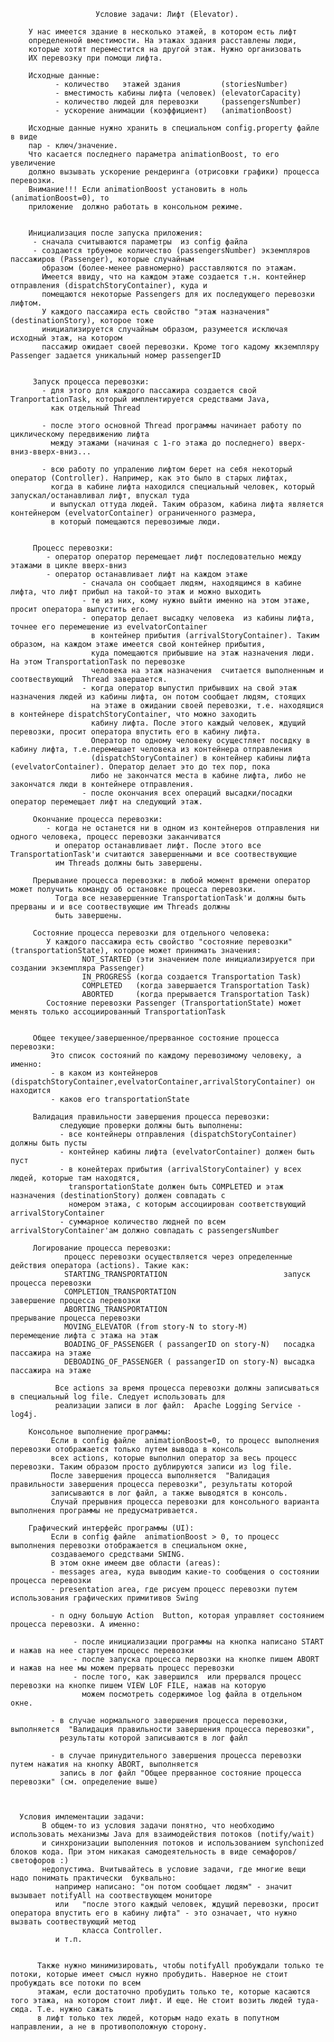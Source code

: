                            

                       Условие задачи: Лифт (Elevator).
         
        У нас имеется здание в несколько этажей, в котором есть лифт
        определенной вместимости. На этажах здания расставлены люди,
        которые хотят переместится на другой этаж. Нужно организовать   
        ИХ перевозку при помощи лифта.    

        Исходные данные:
              - количество   этажей здания         (storiesNumber)       
              - вместимость кабины лифта (человек) (elevatorCapacity)
              - количество людей для перевозки     (passengersNumber)  
              - ускорение анимации (коэффициент)   (animationBoost)   

        Исходные данные нужно хранить в специальном config.property файле в виде
        пар - ключ/значение.      
        Что касается последнего параметра animationBoost, то его увеличение
        должно вызывать ускорение рендеринга (отрисовки графики) процесса перевозки.   
        Внимание!!! Если animationBoost установить в ноль (animationBoost=0), то
        приложение  должно работать в консольном режиме.


        Инициализация после запуска приложения:
         - cначала считываются параметры  из config файла
         - создаются трбуемое количество (passengersNumber) экземпляров пассажиров (Passenger), которые случайным
           образом (более-менее равномерно) расставляются по этажам. 
           Имеется ввиду, что на каждом этаже создается т.н. контейнер отправления (dispatchStoryContainer), куда и 
           помещаются некоторые Passengers для их последующего перевозки лифтом.   
           У каждого пассажира есть свойство "этаж назначения" (destinationStory), которое тоже
           инициализируется случайным образом, разумеется исключая исходный этаж, на котором 
           пассажир ожидает своей перевозки. Кроме того кадому жкземпляру Passenger задается уникальный номер passengerID  
               
              
         Запуск процесса перевозки:
           - для этого для каждого пассажира создается свой TranportationTask, который имплентируется средствами Java,
             как отдельный Thread  
            
           - после этого основной Thread программы начинает работу по циклическому передвижению лифта
             между этажами (начиная с 1-го этажа до последнего) вверх-вниз-вверх-вниз...

           - всю работу по упралению лифтом берет на себя некоторый оператор (Controller). Например, как это было в старых лифтах,
             когда в кабине лифта находился специальный человек, который запускал/останавливал лифт, впускал туда
             и выпускал оттуда людей. Таким образом, кабина лифта является контейнером (evelvatorContainer) ограниченного размера,
             в который помещаются перевозимые люди. 
      

         Процесс перевозки:
            - оператор оператор перемещает лифт последовательно между этажами в цикле вверх-вниз
            - оператор останавливает лифт на каждом этаже
                    - сначала он сообщает людям, находящимся в кабине лифта, что лифт прибыл на такой-то этаж и можно выходить
                    - те из них, кому нужно выйти именно на этом этаже, просит оператора выпустить его.
                    - оператор делает высадку человека  из кабины лифта, точнее его перемешение из evelvatorContainer 
                      в контейнер прибытия (arrivalStoryContainer). Таким образом, на каждом этаже имеется свой контейнер прибытия,
                      куда помещаются прибывшие на этаж назначения люди. На этом TransportationTask по перевозке 
                      человека на этаж назначения  считается выполненным и соотвествующий  Thread завершается.
                    - когда оператор выпустил прибывших на свой этаж назначения людей из кабины лифта, он потом сообщает людям, стоящих
                      на этаже в ожидании своей перевозки, т.е. находящися в контейнере dispatchStoryContainer, что можно заходить
                      кабину лифта. После этого каждый человек, ждущий перевозки, просит оператора впустить его в кабину лифта.
                      Оператор по одному человеку осущестляет посвдку в кабину лифта, т.е.перемешает человека из контейнера отправления
                      (dispatchStoryContainer) в контейнер кабины лифта (evelvatorContainer). Оператор делает это до тех пор, пока     
                      либо не закончатся места в кабине лифта, либо не закончатся люди в контейнере отправления.
                    - после окончания всех операций высадки/посадки оператор перемещает лифт на следующий этаж. 

         Окончание процесса перевозки:
            - когда не останется ни в одном из контейнеров отправления ни одного человека, процесс перевозки заканчиватся
              и оператор останавливает лифт. После этого все TransportationTask'и считаются завершенными и все соотвествующие
              им Threads должны быть завершены.

         Прерывание процесса перевозки: в любой момент времени оператор может получить команду об остановке процесса перевозки.
              Тогда все незавершенние TransportationTask'и должны быть прерваны и и все соотвествующие им Threads должны
              быть завершены.

         Состояние процесса перевозки для отдельного человека:        
            У каждого пассажира есть свойство "состояние перевозки" (transportationState), которое может принимать значения:
                    NOT_STARTED (эти значением поле инициализируется при создании экземпляра Passenger)
                    IN_PROGRESS (когда создается Transportation Task) 
                    COMPLETED   (когда завершается Transportation Task) 
                    ABORTED     (когда прерывается Transportation Task) 
            Состояние перевозки Passenger (TransportationState) может  менять только ассоциированный TransportationTask 

                    
         Общее текущее/завершенное/прерванное состояние процесса перевозки: 
             Это список состояний по каждому перевозимому человеку, а именно:
             - в каком из контейнеров (dispatchStoryContainer,evelvatorContainer,arrivalStoryContainer) он находится
             - каков его transportationState 

         Валидация правильности завершения процесса перевозки: 
               следующие проверки должны быть выполнены:
               - все контейнеры отправления (dispatchStoryContainer) должны быть пусты            
               - контейнер кабины лифта (evelvatorContainer) должен быть пуст
               - в конейтерах прибытия (arrivalStoryContainer) у всех людей, которые там находятся,
                 transportationState должен быть COMPLETED и этаж назначения (destinationStory) должен совпадать с
                 номером этажа, с которым ассоциирован соответствующий arrivalStoryContainer     
               - суммарное количество людней по всем  arrivalStoryContainer'ам должно совпадать с passengersNumber

         Логирование процесса перевозки:
                процесс перевозки осуществляется через определенные действия оператора (actions). Такие как:
                STARTING_TRANSPORTATION                          запуск процесса перевозки                      
                COMPLETION_TRANSPORTATION                        завершение процесса перевозки   
                ABORTING_TRANSPORTATION                          прерывание процесса перевозки
                MOVING_ELEVATOR (from story-N to story-M)        перемещение лифта с этажа на этаж  
                BOADING_OF_PASSENGER ( passangerID on story-N)   посадка пассажира на этаже
                DEBOADING_OF_PASSENGER ( passangerID on story-N) высадка пассажира на этаже

              Все actions за время процесса перевозки должны записываться в специальный log file. Следует использовать для
              реализации записи в лог файл:  Apache Logging Service - log4j.   

        Консольное выполнение программы:
             Если в config файле  animationBoost=0, то процесс выполнения перевозки отображается только путем вывода в консоль
             всех actions, которые выполнил оператор за весь процесс перевозки. Таким образом просто дублируются записи из log file.
             После завершения процесса выполняется  "Валидация правильности завершения процесса перевозки", результаты которой
             записываются в лог файл, а также выводятся в консоль.
             Случай прерывния процесса перевозки для консольного варианта выполнения программы не предусматривается. 

        Графический интерфейс программы (UI):
             Если в config файле  animationBoost > 0, то процесс выполнения перевозки отображается в специальном окне,
             создаваемого средствами SWING.   
             В этом окне имеем две области (areas):
             - messages area, куда выводим какие-то сообщения о состоянии процесса перевозки
             - presentation area, где рисуем процесс перевозки путем использования графических примитивов Swing 

             - n одну большую Action  Button, которая управляет состоянием процесса перевозки. А именно: 
               
                  - после инициализации программы на кнопка написано START и нажав на нее стартуем процесс перевозки  
                  - после запуска процесса первозки на кнопке пишем ABORT и нажав на нее мы можем прервать процесс перевозки
                  - после того, как завершился  или прервался процесс перевозки на кнопке пишем VIEW LOF FILE, нажав на которую 
                    можем посмотреть содержимое log файла в отдельном окне. 

             - в случае нормального завершения процесса перевозки, выполняется  "Валидация правильности завершения процесса перевозки",
               результаты которой записываются в лог файл    
            
             - в случае принудительного завершения процесса перевозки путем нажатия на кнопку ABORT, выполняется  
               запись в лог файл "Общее прерванное состояние процесса перевозки" (см. определение выше) 
  

              
      Условия имлементации задачи:
           B общем-то из условия задачи понятно, что необходимо использовать механизмы Java для взаимодействия потоков (notify/wait) 
           и синхронизации выполенния потоков и использованием synchonized  блоков кода. При этом никакая самодеятельность в виде семафоров/светофоров :)
           недопустима. Вчитывайтесь в условие задачи, где многие вещи надо понимать практически  буквально:
              например написано: "он потом сообщает людям" - значит вызывает notifyAll на соотвествующем мониторе 
              или   "после этого каждый человек, ждущий перевозки, просит оператора впустить его в кабину лифта" - это означает, что нужно вызвать соотвествующий метод
                    класса Controller.
              и т.п.


          Также нужно минимизировать, чтобы notifyAll пробуждали только те потоки, которые имеет смысл нужно пробудить. Наверное не стоит пробуждать все потоки по всем
          этажам, если достаточно пробудить только те, которые касаются того этажа, на котором стоит лифт. И еще. Не стоит возить людей туда-сюда. Т.е. нужно сажать 
          в лифт только тех людей, которым надо ехать в попутном направлении, а не в противоположную сторону.         
           
                        
   

       
              
